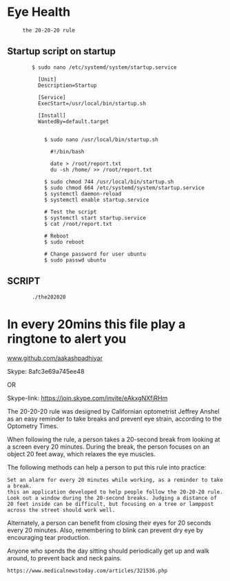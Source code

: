 # Eye Health
         the 20-20-20 rule

## Startup script on startup 

			$ sudo nano /etc/systemd/system/startup.service

			  [Unit]
			  Description=Startup

			  [Service]
			  ExecStart=/usr/local/bin/startup.sh

			  [Install]
			  WantedBy=default.target


				$ sudo nano /usr/local/bin/startup.sh

				  #!/bin/bash

				  date > /root/report.txt
				  du -sh /home/ >> /root/report.txt
				 
				$ sudo chmod 744 /usr/local/bin/startup.sh
				$ sudo chmod 664 /etc/systemd/system/startup.service
				$ systemctl daemon-reload
				$ systemctl enable startup.service

				# Test the script
				$ systemctl start startup.service
				$ cat /root/report.txt

				# Reboot
				$ sudo reboot

				# Change password for user ubuntu
				$ sudo passwd ubuntu

## SCRIPT
			./the202020

			
# In every 20mins this file play a ringtone to alert you

www.github.com/aakashpadhiyar

Skype:      8afc3e69a745ee48
 
OR

Skype-link: https://join.skype.com/invite/eAkxgNXfjRHm

The 20-20-20 rule was designed by Californian optometrist Jeffrey Anshel as an easy reminder to take breaks and prevent eye strain, according to the Optometry Times.

When following the rule, a person takes a 20-second break from looking at a screen every 20 minutes. During the break, the person focuses on an object 20 feet away, which relaxes the eye muscles.

The following methods can help a person to put this rule into practice:

    Set an alarm for every 20 minutes while working, as a reminder to take a break.
    this an application developed to help people follow the 20-20-20 rule.
    Look out a window during the 20-second breaks. Judging a distance of 20 feet inside can be difficult, but focusing on a tree or lamppost across the street should work well.

Alternately, a person can benefit from closing their eyes for 20 seconds every 20 minutes. Also, remembering to blink can prevent dry eye by encouraging tear production.

Anyone who spends the day sitting should periodically get up and walk around, to prevent back and neck pains.

    https://www.medicalnewstoday.com/articles/321536.php